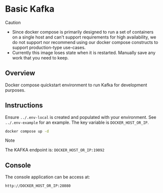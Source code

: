 # Basic Kafka

> [!CAUTION]
> - Since docker compose is primarily designed to run a set of containers on a single host and can't support requirements for high availability, we do not support nor recommend using our docker compose constructs to support production-type use-cases.
> - Currently this image loses state when it is restarted.  Manually save any work that you need to keep.

## Overview

Docker compose quickstart environment to run Kafka for development purposes.

## Instructions

Ensure `../.env-local` is created and populated with your environment.  See `../.env-example` for an example.  The key variable is `DOCKER_HOST_OR_IP`.

```bash
docker compose up -d
```

> [!NOTE]
> The KAFKA endpoint is: `DOCKER_HOST_OR_IP:19092`

## Console

The console application can be access at:

`http://DOCKER_HOST_OR_IP:28080`
